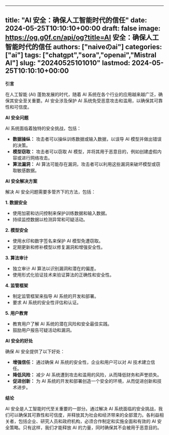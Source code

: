 
---
title: "AI 安全：确保人工智能时代的信任"
date: 2024-05-25T10:10:10+00:00
draft: false
image: https://og.g0f.cn/api/og?title=AI 安全：确保人工智能时代的信任
authors: ["naiveのai"]
categories: ["ai"]
tags: ["chatgpt","sora","openai","Mistral AI"]
slug: "20240525101010"
lastmod: 2024-05-25T10:10:10+00:00
---
**引言**

在人工智能 (AI) 蓬勃发展的时代，随着 AI 系统在各个行业的应用越来越广泛，确保其安全至关重要。AI 安全涉及保护 AI 系统免受恶意攻击和滥用，以确保其可靠性和可信度。

**AI 安全问题**

AI 系统面临着独特的安全挑战，包括：

- **数据操纵：** 攻击者可以操纵训练数据或输入数据，以误导 AI 模型并做出错误的决策。
- **模型窃取：** 攻击者可以窃取 AI 模型，并将其用于恶意目的，例如创建虚假内容或进行网络攻击。
- **算法漏洞：** AI 算法可能存在漏洞，攻击者可以利用这些漏洞来破坏模型或窃取敏感数据。

**AI 安全解决方案**

解决 AI 安全问题需要多管齐下的方法，包括：

**1. 数据安全**

- 使用加密和访问控制来保护训练数据和输入数据。
- 持续监控数据以检测异常和可疑活动。

**2. 模型安全**

- 使用水印和数字签名来保护 AI 模型免遭窃取。
- 定期更新和修补模型以修复漏洞和增强安全性。

**3. 算法审计**

- 独立审计 AI 算法以识别漏洞和潜在的偏差。
- 使用形式化验证技术来验证算法的正确性和安全性。

**4. 监管框架**

- 制定监管框架来指导 AI 系统的开发和部署。
- 要求 AI 系统的安全性评估和认证。

**5. 用户教育**

- 教育用户了解 AI 系统的潜在风险和安全最佳实践。
- 鼓励用户报告可疑活动和漏洞。

**AI 安全的好处**

确保 AI 安全提供了以下好处：

- **增强信任：** 通过确保 AI 系统的安全性，企业和用户可以对 AI 技术建立信任。
- **降低风险：** 减少 AI 系统遭到攻击和滥用的风险，从而降低财务和声誉损失。
- **促进创新：** 为 AI 系统的开发和部署创造一个安全的环境，从而促进创新和技术进步。

**结论**

AI 安全是人工智能时代至关重要的一部分。通过解决 AI 系统面临的安全挑战，我们可以确保其可靠性和可信度，并释放其为社会和经济带来的全部潜力。各利益相关者，包括企业、研究人员和政府机构，必须合作制定和实施全面和有效的 AI 安全策略。只有这样，我们才能释放 AI 的力量，同时确保其不会被用于恶意目的。